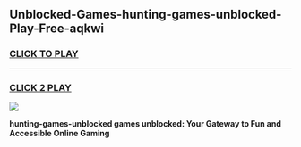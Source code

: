 
## Unblocked-Games-hunting-games-unblocked-Play-Free-aqkwi
<h3>
<a href="https://premium76.site?title=hunting-games-unblocked&ref=24M">CLICK TO PLAY</a></h3>
<hr>

<h3>
<a href="https://premium76.site?title=hunting-games-unblocked&ref=24M">CLICK 2 PLAY</a>
  
</h3>

<a href="https://premium76.site?title=hunting-games-unblocked&ref=24M"><img src="https://clearcache.store/games.png"></a>


**hunting-games-unblocked games unblocked: Your Gateway to Fun and Accessible Online Gaming**
